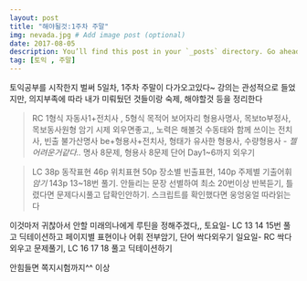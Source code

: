 ```yaml
---
layout: post
title: "해야될것:1주차 주말"
img: nevada.jpg # Add image post (optional)
date: 2017-08-05 
description: You’ll find this post in your `_posts` directory. Go ahead and edit it and re-build the site to see your changes. # Add post description (optional)
tag: [토익 , 주말]
---
```

토익공부를 시작한지 벌써 5일차, 1주차 주말이 다가오고있다~
강의는 관성적으로 들었지만, 의지부족에 따라 내가 미뤄뒀던 것들이랑 숙제, 해야할것 등을 정리한다

> RC
1형식 자동사1+전치사 , 5형식 목적어 보어자리 형용사명사, 목보to부정사, 목보동사원형 암기
시제 외우면좋고,, 노력은 해볼것
수동태와 함께 쓰이는 전치사, 빈출 불가산명사
be+형용사+전치사, 형태가 유사한 형용사, 수량형용사 -<cite> 젤 어려운거같다..</cite>
명사 8문제, 형용사 8문제
단어 Day1~6까지 외우기

>LC 
38p 동작표현 46p 위치표현 50p 장소별 빈출표현, 140p 주제별 기출어휘 <cite>암기</cite>
143p 13~18번 풀기. 안들리는 문장 선별하여 최소 20번이상 반복듣기, 틀렸다면 문제다시풀고 답확인안하기. 스크립트를 확인했다면 웅엉웅얼 따라읽는다


이것마저 귀찮아서 안할 미래의나에게 루틴을 정해주겠다,,
토요일- LC 13 14 15번 풀고 딕테이션하고 페이지별 표현이나 어휘 전부암기, 단어 싹다외우기
일요일- RC 싹다외우고 문제풀기, LC 16 17 18 풀고 딕테이션하기

안힘들면 쪽지시험까지^^ 이상
